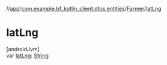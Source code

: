 //[app](../../../index.md)/[com.example.bf_kotlin_client.dtos.entities](../index.md)/[Farmer](index.md)/[latLng](lat-lng.md)

# latLng

[androidJvm]\
var [latLng](lat-lng.md): [String](https://kotlinlang.org/api/latest/jvm/stdlib/kotlin/-string/index.html)
